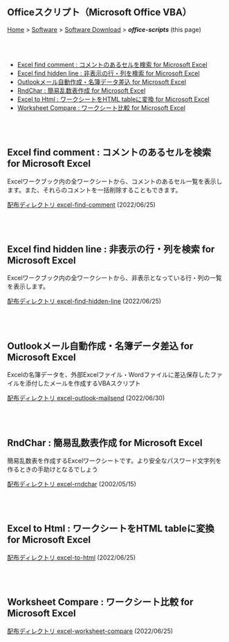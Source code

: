 ## Officeスクリプト（Microsoft Office VBA）<!-- omit in toc -->

[Home](https://oasis3855.github.io/webpage/) > [Software](https://oasis3855.github.io/webpage/software/index.html) > [Software Download](https://oasis3855.github.io/webpage/software/software-download.html) > ***office-scripts*** (this page)

<br />
<br />

- [Excel find comment : コメントのあるセルを検索 for Microsoft Excel](#excel-find-comment--コメントのあるセルを検索-for-microsoft-excel)
- [Excel find hidden line : 非表示の行・列を検索 for Microsoft Excel](#excel-find-hidden-line--非表示の行列を検索-for-microsoft-excel)
- [Outlookメール自動作成・名簿データ差込 for Microsoft Excel](#outlookメール自動作成名簿データ差込-for-microsoft-excel)
- [RndChar : 簡易乱数表作成 for Microsoft Excel](#rndchar--簡易乱数表作成-for-microsoft-excel)
- [Excel to Html : ワークシートをHTML tableに変換 for Microsoft Excel](#excel-to-html--ワークシートをhtml-tableに変換-for-microsoft-excel)
- [Worksheet Compare : ワークシート比較 for Microsoft Excel](#worksheet-compare--ワークシート比較-for-microsoft-excel)

<br />
<br />

## Excel find comment : コメントのあるセルを検索 for Microsoft Excel

Excelワークブック内の全ワークシートから、コメントのあるセル一覧を表示します。また、それらのコメントを一括削除することもできます。

[配布ディレクトリ excel-find-comment](excel-find-comment/README.md) (2022/06/25)


<br />
<br />

## Excel find hidden line : 非表示の行・列を検索 for Microsoft Excel

Excelワークブック内の全ワークシートから、非表示となっている行・列の一覧を表示します。

[配布ディレクトリ excel-find-hidden-line](excel-find-hidden-line/README.md) (2022/06/25)

<br />
<br />

## Outlookメール自動作成・名簿データ差込 for Microsoft Excel

Excelの名簿データを、外部Excelファイル・Wordファイルに差込保存したファイルを添付したメールを作成するVBAスクリプト

[配布ディレクトリ excel-outlook-mailsend](excel-outlook-mailsend/README.md) (2022/06/30)

<br />
<br />

## RndChar : 簡易乱数表作成 for Microsoft Excel

簡易乱数表を作成するExcelワークシートです。より安全なパスワード文字列を作るときの手助けとなるでしょう

[配布ディレクトリ excel-rndchar](excel-rndchar/README.md) (2002/05/15)

<br />
<br />

## Excel to Html : ワークシートをHTML tableに変換 for Microsoft Excel

[配布ディレクトリ excel-to-html](excel-to-html/README.md) (2022/06/25)

<br />
<br />

## Worksheet Compare : ワークシート比較 for Microsoft Excel

[配布ディレクトリ excel-worksheet-compare](excel-worksheet-compare/README.md) (2022/06/25)

<br />
<br />
